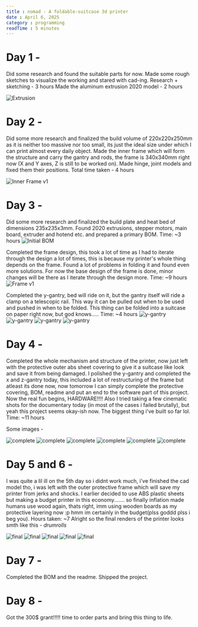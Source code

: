 ```yaml
---
title : nomad - A foldable-suitcase 3d printer
date : April 6, 2025
category : programming
readTime : 5 minutes
---
```


# Day 1 - 
Did some research and found the suitable parts for now. Made some rough sketches to visualize the working and stared with cad-ing.
Research + sketching - 3 hours 
Made the aluminum extrusion 2020 model - 2 hours

![Extrusion](https://hc-cdn.hel1.your-objectstorage.com/s/v3/220abb64739f68cf5550082c53c83105abad4cbe_screenshot_2025-04-06_at_12.48.34___am.png)


# Day 2 - 
Did some more research and finalized the build volume of 220x220x250mm as it is neither too massive nor too small, its just the ideal size under which I can print almost every daily object.
Made the inner frame which will form the structure and carry the gantry and rods, the frame is 340x340mm right now (X and Y axes, Z is still to be worked on).
Made hinge, joint models and fixed them their positions.
Total time taken - 4 hours

![Inner Frame v1](https://hc-cdn.hel1.your-objectstorage.com/s/v3/18d2787d167dd41019a8e4d008d47ad7d87e3b3e_screenshot_2025-04-06_at_8.22.44___pm.png)

# Day 3 - 

Did some more research and finalized the build plate and heat bed of dimensions 235x235x3mm. Found 2020 extrusions, stepper motors, main board, extruder and hotend etc. and prepared a primary BOM.
Time: ~3 hours
![Initial BOM](https://hc-cdn.hel1.your-objectstorage.com/s/v3/2c8996a9d5132e9d5850e585b9bc4363e6546221_screenshot_2025-04-08_at_1.29.18___pm.png)

Completed the frame design, this took a lot of time as I had to iterate through the design a lot of times, this is because my printer's whole thing depends on the frame. Found a lot of problems in folding it and found even more solutions. For now the base design of the frame is done, minor changes will be there as I iterate through the design more. 
Time: ~9 hours
![Frame v1](https://hc-cdn.hel1.your-objectstorage.com/s/v3/9c66486f2f446b9a6c1975bf1d7b179366465401_screenshot_2025-04-08_at_1.26.23___pm.png)


Completed the y-gantry, bed will ride on it, but the gantry itself will ride a clamp on a telescopic rail. This way it can be pulled out when to be used and pushed in when to be folded. This thing can be folded into a suitcase on paper right now, but god knows.....
Time: ~4 hours
![y-gantry](https://hc-cdn.hel1.your-objectstorage.com/s/v3/702417c0b1abe1ecdf2df733e5866336d15716f0_screenshot_2025-04-08_at_11.02.15___pm.png)
![y-gantry](https://hc-cdn.hel1.your-objectstorage.com/s/v3/a5786f6e79b66d5f36c52efe311e39678eb95b1f_screenshot_2025-04-08_at_11.03.51___pm.png)
![y-gantry](https://hc-cdn.hel1.your-objectstorage.com/s/v3/8fa1eea6b971f5d597952522e6bfb07043a48503_screenshot_2025-04-08_at_11.04.09___pm.png)
![y-gantry](https://hc-cdn.hel1.your-objectstorage.com/s/v3/c8d21e9dd2db6eab7e813b6be7cf5c46cdea6c72_screenshot_2025-04-08_at_11.04.24___pm.png)


# Day 4 - 
Completed the whole mechanism and structure of the printer, now just left with the protective outer abs sheet covering to give it a suitcase like look and save it from being damaged.
I polished the y-gantry and completed the x and z-gantry today, this included a lot of restructuring of the frame but atleast its done now, now tomorrow I can simply complete the protective covering, BOM, readme and put an end to the software part of this project. Now the real fun begins, HARDWARE!!!!
Also I tried taking a few cinematic shots for the documentary today (in most of the cases i failed brutally), but yeah this project seems okay-ish now. The biggest thing i've built so far lol.
Time: ~11 hours

Some images - 






![complete](https://hc-cdn.hel1.your-objectstorage.com/s/v3/786f7eddd80fc5b4dbad53ecc9edc8cd382be29c_screenshot_2025-04-10_at_12.37.20___am.png)
![complete](https://hc-cdn.hel1.your-objectstorage.com/s/v3/2cd2101b112147227ed1f435383768eb31d72367_screenshot_2025-04-10_at_12.37.33___am.png)
![complete](https://hc-cdn.hel1.your-objectstorage.com/s/v3/b4634a143609dfb7ed080a96cb17b3b51e971642_screenshot_2025-04-10_at_12.37.42___am.png  )
![complete](https://hc-cdn.hel1.your-objectstorage.com/s/v3/4091cc4e00434afbdca679756dc1356a00137cf7_screenshot_2025-04-10_at_12.49.43___am.png)
![complete](https://hc-cdn.hel1.your-objectstorage.com/s/v3/5d859d0b26b11d5cb003a4c648f177b40c5908e5_screenshot_2025-04-10_at_12.49.57___am.png)
![complete](https://hc-cdn.hel1.your-objectstorage.com/s/v3/906b6fcda0b9dafeb8eacc6edc1b8972df743c90_screenshot_2025-04-10_at_12.50.24___am.png)


# Day 5 and 6 - 
I was quite a lil ill on the 5th day so i didnt work much, i've finished the cad model tho, i was left with the outer protective frame which will save my printer from jerks and shocks. I earlier decided to use ABS plastic sheets but making a budget printer in this economy....... so finally inflation made humans use wood again, thats right, imm using wooden boards as my protective layering now :p hmm im certainly in the budget(plss goddd plss i beg you).
Hours taken: ~7
Alright so the final renders of the printer looks smth like this - 
*drumrolls*

![final](https://hc-cdn.hel1.your-objectstorage.com/s/v3/a1d09003bf3c47607def2396e77064e6d62d883b_screenshot_2025-04-11_at_11.51.11___pm.png)
![final](https://hc-cdn.hel1.your-objectstorage.com/s/v3/b1560f93530c57f3737e558d750d972c38603f64_screenshot_2025-04-11_at_11.51.28___pm.png)
![final](https://hc-cdn.hel1.your-objectstorage.com/s/v3/bdfddca92566a885b01bacecbaa2d7d5aa4e6edb_screenshot_2025-04-11_at_10.05.48___pm.png)
![final](https://hc-cdn.hel1.your-objectstorage.com/s/v3/367b481931c493762d4d48582883398f5fc460b2_screenshot_2025-04-11_at_10.00.56___pm.png)
![final](https://hc-cdn.hel1.your-objectstorage.com/s/v3/b038b458193667f80e73cd6cd16a6253816697df_screenshot_2025-04-11_at_11.50.57___pm.png)




# Day 7 - 
Completed the BOM and the readme. Shipped the project.

# Day 8 - 
Got the 300$ grant!!!!! time to order parts and bring this thing to life.
